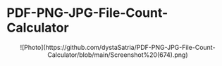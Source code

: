 # PDF-PNG-JPG-File-Count-Calculator


 <p align="center">
    ![Photo](https://github.com/dystaSatria/PDF-PNG-JPG-File-Count-Calculator/blob/main/Screenshot%20(674).png)
</p>

 <p align="center"></p>
 

